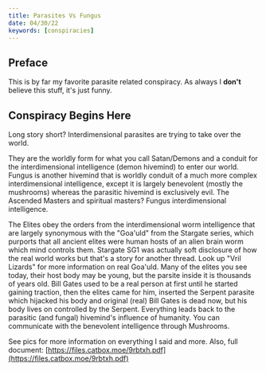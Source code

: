 ```yaml
---
title: Parasites Vs Fungus
date: 04/30/22
keywords: [conspiracies]
---
```

## Preface
This is by far my favorite parasite related conspiracy.  As always I **don't** believe this stuff, it's just funny.

## Conspiracy Begins Here

Long story short? Interdimensional parasites are trying to take over the world.

They are the worldly form for what you call Satan/Demons and a conduit for the interdimensional intelligence (demon hivemind) to enter our world. Fungus is another hivemind that is worldly conduit of a much more complex interdimensional intelligence, except it is largely benevolent (mostly the mushrooms) whereas the parasitic hivemind is exclusively evil.  The Ascended Masters and spiritual masters? Fungus interdimensional intelligence.

The Elites obey the orders from the interdimensional worm intelligence that are largely synonymous with the "Goa'uld" from the Stargate series, which purports that all ancient elites were human hosts of an alien brain worm which mind controls them. Stargate SG1 was actually soft disclosure of how the real world works but that's a story for another thread. Look up "Vril Lizards" for more information on real Goa'uld. Many of the elites you see today, their host body may be young, but the parsite inside it is thousands of years old. Bill Gates used to be a real person at first until he started gaining traction, then the elites came for him, inserted the Serpent parasite which hijacked his body and original (real) Bill Gates is dead now, but his body lives on controlled by the Serpent. Everything leads back to the parasitic (and fungal) hivemind's influence of humanity. You can communicate with the benevolent intelligence through Mushrooms.

See pics for more information on everything I said and more. Also, full document:
[https://files.catbox.moe/9rbtxh.pdf](https://files.catbox.moe/9rbtxh.pdf)
